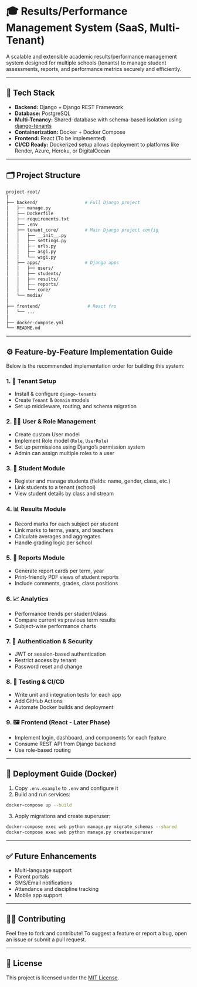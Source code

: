 
# 🎓 Results/Performance Management System (SaaS, Multi-Tenant)

A scalable and extensible academic results/performance management system designed for multiple schools (tenants) to manage student assessments, reports, and performance metrics securely and efficiently.

---

## 🧱 Tech Stack

- **Backend:** Django + Django REST Framework
- **Database:** PostgreSQL
- **Multi-Tenancy:** Shared-database with schema-based isolation using [django-tenants](https://django-tenants.readthedocs.io/)
- **Containerization:** Docker + Docker Compose
- **Frontend:** React (To be implemented)
- **CI/CD Ready:** Dockerized setup allows deployment to platforms like Render, Azure, Heroku, or DigitalOcean

---

## 🗂️ Project Structure

```bash
project-root/
│
├── backend/                  # Full Django project
│   ├── manage.py
│   ├── Dockerfile
│   ├── requirements.txt
│   ├── .env
│   ├── tenant_core/          # Main Django project config
│   │   ├── __init__.py
│   │   ├── settings.py
│   │   ├── urls.py
│   │   ├── asgi.py
│   │   └── wsgi.py
│   ├── apps/                 # Django apps
│   │   ├── users/
│   │   ├── students/
│   │   ├── results/
│   │   ├── reports/
│   │   └── core/
│   └── media/
│
├── frontend/                  # React fro        
│   └── ...
│
├── docker-compose.yml
└── README.md
```

---

## ⚙️ Feature-by-Feature Implementation Guide

Below is the recommended implementation order for building this system:

### 1. 🔧 Tenant Setup
- Install & configure `django-tenants`
- Create `Tenant` & `Domain` models
- Set up middleware, routing, and schema migration

### 2. 🧑‍💼 User & Role Management
- Create custom User model
- Implement Role model (`Role`, `UserRole`)
- Set up permissions using Django’s permission system
- Admin can assign multiple roles to a user

### 3. 🏫 Student Module
- Register and manage students (fields: name, gender, class, etc.)
- Link students to a tenant (school)
- View student details by class and stream

### 4. 📊 Results Module
- Record marks for each subject per student
- Link marks to terms, years, and teachers
- Calculate averages and aggregates
- Handle grading logic per school

### 5. 📄 Reports Module
- Generate report cards per term, year
- Print-friendly PDF views of student reports
- Include comments, grades, class positions

### 6. 📈 Analytics
- Performance trends per student/class
- Compare current vs previous term results
- Subject-wise performance charts

### 7. 🔐 Authentication & Security
- JWT or session-based authentication
- Restrict access by tenant
- Password reset and change

### 8. 🧪 Testing & CI/CD
- Write unit and integration tests for each app
- Add GitHub Actions
- Automate Docker builds and deployment

### 9. 🖼️ Frontend (React - Later Phase)
- Implement login, dashboard, and components for each feature
- Consume REST API from Django backend
- Use role-based routing

---

## 🐳 Deployment Guide (Docker)

1. Copy `.env.example` to `.env` and configure it
2. Build and run services:
```bash
docker-compose up --build
```
3. Apply migrations and create superuser:
```bash
docker-compose exec web python manage.py migrate_schemas --shared
docker-compose exec web python manage.py createsuperuser
```

---

## ✅ Future Enhancements

- Multi-language support
- Parent portals
- SMS/Email notifications
- Attendance and discipline tracking
- Mobile app support

---

## 👨‍💻 Contributing

Feel free to fork and contribute! To suggest a feature or report a bug, open an issue or submit a pull request.

---

## 📄 License

This project is licensed under the [MIT License](LICENSE).